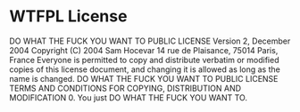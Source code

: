 # WTFPL License


DO WHAT THE FUCK YOU WANT TO PUBLIC LICENSE
Version 2, December 2004
Copyright (C) 2004 Sam Hocevar
14 rue de Plaisance, 75014 Paris, France
Everyone is permitted to copy and distribute verbatim or modified
copies of this license document, and changing it is allowed as long
as the name is changed.
DO WHAT THE FUCK YOU WANT TO PUBLIC LICENSE
TERMS AND CONDITIONS FOR COPYING, DISTRIBUTION AND MODIFICATION
0. You just DO WHAT THE FUCK YOU WANT TO.
